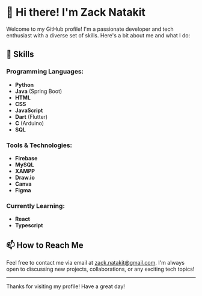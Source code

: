 # 👋 Hi there! I'm Zack Natakit

Welcome to my GitHub profile! I'm a passionate developer and tech enthusiast with a diverse set of skills. Here's a bit about me and what I do:

## 🌟 Skills

### Programming Languages:
- **Python**
- **Java** (Spring Boot)
- **HTML**
- **CSS**
- **JavaScript**
- **Dart** (Flutter)
- **C** (Arduino)
- **SQL**

### Tools & Technologies:
- **Firebase**
- **MySQL**
- **XAMPP**
- **Draw.io**
- **Canva**
- **Figma**

### Currently Learning:
- **React**
- **Typescript**

## 📫 How to Reach Me

Feel free to contact me via email at [zack.natakit@gmail.com](mailto:zack.natakit@gmail.com). I'm always open to discussing new projects, collaborations, or any exciting tech topics!

---

Thanks for visiting my profile! Have a great day!

